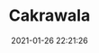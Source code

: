---
title: "Cakrawala"
date: 2021-01-26 22:21:26
description: 'Dalam cakrawala engkau bersinar.'
image: 'https://i.postimg.cc/3JQddbFc/IMG-20201114-175559.jpg'
categories: fauvisme
artist: 'Gallery teplok.id'
instagram: 'dian_djoyo'
---